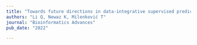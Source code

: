```yaml
---
title: "Towards future directions in data-integrative supervised prediction of human aging-related genes"
authors: "Li Q, Newaz K, Milenković T"
journal: "Bioinformatics Advances"
pub_date: "2022"

---
```

